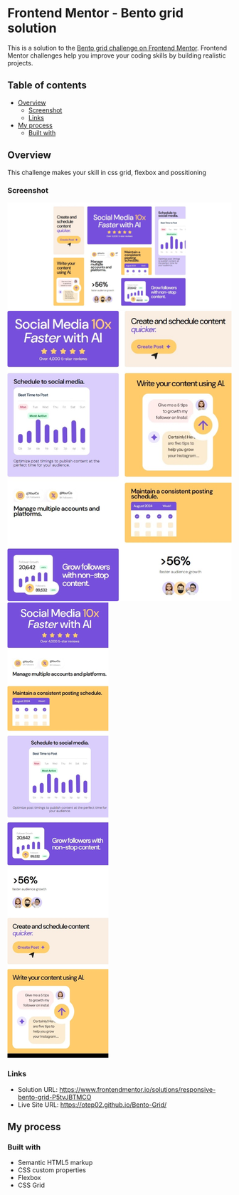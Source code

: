 # Frontend Mentor - Bento grid solution

This is a solution to the [Bento grid challenge on Frontend Mentor](https://www.frontendmentor.io/challenges/bento-grid-RMydElrlOj). Frontend Mentor challenges help you improve your coding skills by building realistic projects. 

## Table of contents

- [Overview](#overview)
  - [Screenshot](#screenshot)
  - [Links](#links)
- [My process](#my-process)
  - [Built with](#built-with)


## Overview
This challenge makes your skill in css grid, flexbox and possitioning

### Screenshot

![](/screenshots/Screenshot1.jpeg) 
![](/screenshots/Screenshot2.jpeg) 
![](/screenshots/Screenshot3.jpeg) 


### Links

- Solution URL: https://www.frontendmentor.io/solutions/responsive-bento-grid-P5tvJBTMCO
- Live Site URL: https://otep02.github.io/Bento-Grid/

## My process

### Built with

- Semantic HTML5 markup
- CSS custom properties
- Flexbox
- CSS Grid


